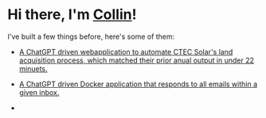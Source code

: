 # Hi there, I'm [Collin](https://github.com/cldrake01)!

I've built a few things before, here's some of them:

* [A ChatGPT driven webapplication to automate CTEC Solar's land acquisition process, which matched their prior anual output in under 22 minuets.](https://github.com/cldrake01/ctech_land_acquisition.git)

* [A ChatGPT driven Docker application that responds to all emails within a given inbox.]()
* 
